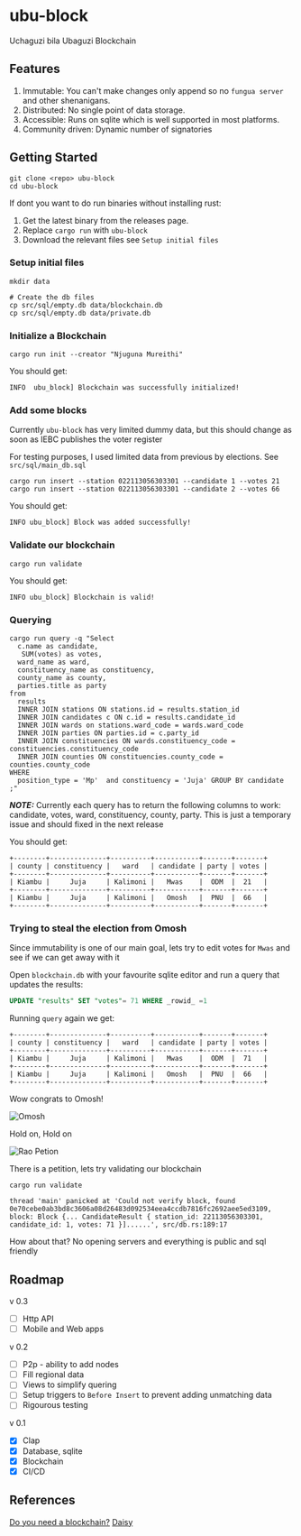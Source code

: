 # ubu-block

Uchaguzi bila Ubaguzi Blockchain

## Features

1. Immutable: You can't make changes only append so no `fungua server` and other shenanigans.
2. Distributed: No single point of data storage.
3. Accessible: Runs on sqlite which is well supported in most platforms.
4. Community driven: Dynamic number of signatories

## Getting Started

```
git clone <repo> ubu-block
cd ubu-block
```

If dont you want to do run binaries without installing rust:

1. Get the latest binary from the releases page.
2. Replace `cargo run` with `ubu-block`
3. Download the relevant files see `Setup initial files`

### Setup initial files

```
mkdir data

# Create the db files
cp src/sql/empty.db data/blockchain.db
cp src/sql/empty.db data/private.db

```

### Initialize a Blockchain

```
cargo run init --creator "Njuguna Mureithi"
```

You should get:

```
INFO  ubu_block] Blockchain was successfully initialized!
```

### Add some blocks

Currently `ubu-block` has very limited dummy data, but this should change as soon as IEBC publishes the voter register

For testing purposes, I used limited data from previous by elections. See `src/sql/main_db.sql`

```
cargo run insert --station 022113056303301 --candidate 1 --votes 21
cargo run insert --station 022113056303301 --candidate 2 --votes 66
```

You should get:

```
INFO ubu_block] Block was added successfully!
```

### Validate our blockchain

```
cargo run validate
```

You should get:

```
INFO ubu_block] Blockchain is valid!
```

### Querying

```
cargo run query -q "Select
  c.name as candidate,
   SUM(votes) as votes,
  ward_name as ward,
  constituency_name as constituency,
  county_name as county,
  parties.title as party
from
  results
  INNER JOIN stations ON stations.id = results.station_id
  INNER JOIN candidates c ON c.id = results.candidate_id
  INNER JOIN wards on stations.ward_code = wards.ward_code
  INNER JOIN parties ON parties.id = c.party_id
  INNER JOIN constituencies ON wards.constituency_code = constituencies.constituency_code
  INNER JOIN counties ON constituencies.county_code = counties.county_code
WHERE
  position_type = 'Mp'  and constituency = 'Juja' GROUP BY candidate ;"
```

**_NOTE:_** Currently each query has to return the following columns to work: candidate, votes, ward, constituency, county, party. This is just a temporary issue and should fixed in the next release

You should get:

```
+--------+--------------+----------+-----------+-------+-------+
| county | constituency |   ward   | candidate | party | votes |
+--------+--------------+----------+-----------+-------+-------+
| Kiambu |     Juja     | Kalimoni |   Mwas    |  ODM  |  21   |
+--------+--------------+----------+-----------+-------+-------+
| Kiambu |     Juja     | Kalimoni |   Omosh   |  PNU  |  66   |
+--------+--------------+----------+-----------+-------+-------+
```

### Trying to steal the election from Omosh

Since immutability is one of our main goal, lets try to edit votes for `Mwas` and see if we can get away with it

Open `blockchain.db` with your favourite sqlite editor and run a query that updates the results:

```sql
UPDATE "results" SET "votes"= 71 WHERE _rowid_ =1
```

Running `query` again we get:

```
+--------+--------------+----------+-----------+-------+-------+
| county | constituency |   ward   | candidate | party | votes |
+--------+--------------+----------+-----------+-------+-------+
| Kiambu |     Juja     | Kalimoni |   Mwas    |  ODM  |  71   |
+--------+--------------+----------+-----------+-------+-------+
| Kiambu |     Juja     | Kalimoni |   Omosh   |  PNU  |  66   |
+--------+--------------+----------+-----------+-------+-------+
```

Wow congrats to Omosh!

![Omosh](https://kenyaleo.co.ke/wp-content/uploads/2021/06/1-221.jpg)

Hold on, Hold on

![Rao Petion](https://images.hivisasa.com/1200/7JhHhhZWMbFB_IMG_1503130067538.jpg)

There is a petition, lets try validating our blockchain

```
cargo run validate

thread 'main' panicked at 'Could not verify block, found 0e70cebe0ab3bd8c3606a08d26483d092534eea4ccdb7816fc2692aee5ed3109, block: Block {... CandidateResult { station_id: 22113056303301, candidate_id: 1, votes: 71 }]......', src/db.rs:189:17

```

How about that? No opening servers and everything is public and sql friendly

## Roadmap

v 0.3

- [ ] Http API
- [ ] Mobile and Web apps

v 0.2

- [ ] P2p - ability to add nodes
- [ ] Fill regional data
- [ ] Views to simplify quering
- [ ] Setup triggers to `Before Insert` to prevent adding unmatching data
- [ ] Rigourous testing

v 0.1

- [x] Clap
- [x] Database, sqlite
- [x] Blockchain
- [x] CI/CD

## References

[Do you need a blockchain?](https://eprint.iacr.org/2017/375.pdf)
[Daisy](https://github.com/ivoras/daisy)
